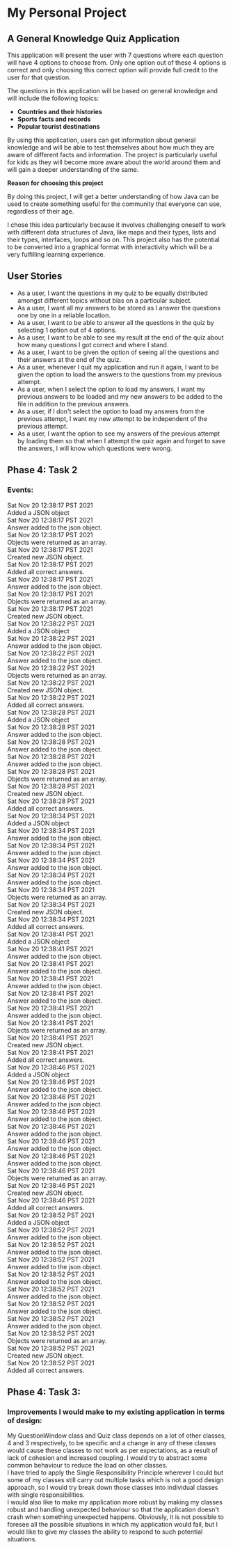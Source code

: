 # My Personal Project

## A General Knowledge Quiz Application  

This application will present the user with 7 questions
where each question will have 4 options to choose from. 
Only one option out of these 4 options is correct and only choosing
this correct option will provide full credit to the user for that
question.  

The questions in this application will be based on general knowledge and will 
include the following topics:

- **Countries and their histories**
- **Sports facts and records**
- **Popular tourist destinations**

By using this application, users can get information about general knowledge and
will be able to test themselves about how much they are aware of different facts
and information. The project is particularly useful for kids as they will become
more aware about the world around them and will gain a deeper understanding of the
same.

**Reason for choosing this project**

By doing this project, I will get a better understanding of how Java can be used
to create something useful for the community that everyone can use, regardless 
of their age.

I chose this idea particularly because it involves challenging oneself to work
with different data structures of Java, like maps and their types, lists and their types, interfaces, loops and so on. This
project also has the potential to be converted into a graphical format with
interactivity which will be a very fulfilling learning experience.

## User Stories

- As a user, I want the questions in my quiz to be equally distributed amongst 
different topics without bias on a particular subject.
- As a user, I want all my answers to be stored as I answer the questions one by one
in a reliable location.
- As a user, I want to be able to answer all the questions in the quiz by 
selecting 1 option out of 4 options.
- As a user, I want to be able to see my result at the end of the quiz about how
many questions I got correct and where I stand.
- As a user, I want to be given the option of seeing all the questions and their 
answers at the end of the quiz.
- As a user, whenever I quit my application and run it again, I want to be given the 
option to load the answers to the questions from my previous attempt.
- As a user, when I select the option to load my answers, I want my previous answers
to be loaded and my new answers to be added to the file in addition to the
previous answers.
- As a user, if I don't select the option to load my answers from the 
previous attempt, I want my new attempt to be independent of the previous
attempt.
- As a user, I want the option to see my answers of the previous attempt
by loading them so that when I attempt the quiz again and forget to save
the answers, I will know which questions were wrong.  

## Phase 4: Task 2  
### Events:
Sat Nov 20 12:38:17 PST 2021    
Added a JSON object     
Sat Nov 20 12:38:17 PST 2021    
Answer added to the json object.    
Sat Nov 20 12:38:17 PST 2021    
Objects were returned as an array.  
Sat Nov 20 12:38:17 PST 2021    
Created new JSON object.    
Sat Nov 20 12:38:17 PST 2021    
Added all correct answers.  
Sat Nov 20 12:38:17 PST 2021    
Answer added to the json object.    
Sat Nov 20 12:38:17 PST 2021    
Objects were returned as an array.  
Sat Nov 20 12:38:17 PST 2021    
Created new JSON object.    
Sat Nov 20 12:38:22 PST 2021        
Added a JSON object     
Sat Nov 20 12:38:22 PST 2021    
Answer added to the json object.    
Sat Nov 20 12:38:22 PST 2021    
Answer added to the json object.    
Sat Nov 20 12:38:22 PST 2021    
Objects were returned as an array.  
Sat Nov 20 12:38:22 PST 2021    
Created new JSON object.    
Sat Nov 20 12:38:22 PST 2021    
Added all correct answers.  
Sat Nov 20 12:38:28 PST 2021    
Added a JSON object     
Sat Nov 20 12:38:28 PST 2021    
Answer added to the json object.    
Sat Nov 20 12:38:28 PST 2021    
Answer added to the json object.    
Sat Nov 20 12:38:28 PST 2021    
Answer added to the json object.    
Sat Nov 20 12:38:28 PST 2021    
Objects were returned as an array.  
Sat Nov 20 12:38:28 PST 2021    
Created new JSON object.    
Sat Nov 20 12:38:28 PST 2021    
Added all correct answers.  
Sat Nov 20 12:38:34 PST 2021    
Added a JSON object     
Sat Nov 20 12:38:34 PST 2021    
Answer added to the json object.    
Sat Nov 20 12:38:34 PST 2021    
Answer added to the json object.    
Sat Nov 20 12:38:34 PST 2021    
Answer added to the json object.    
Sat Nov 20 12:38:34 PST 2021    
Answer added to the json object.    
Sat Nov 20 12:38:34 PST 2021    
Objects were returned as an array.  
Sat Nov 20 12:38:34 PST 2021    
Created new JSON object.    
Sat Nov 20 12:38:34 PST 2021    
Added all correct answers.  
Sat Nov 20 12:38:41 PST 2021    
Added a JSON object     
Sat Nov 20 12:38:41 PST 2021    
Answer added to the json object.    
Sat Nov 20 12:38:41 PST 2021    
Answer added to the json object.    
Sat Nov 20 12:38:41 PST 2021    
Answer added to the json object.    
Sat Nov 20 12:38:41 PST 2021    
Answer added to the json object.    
Sat Nov 20 12:38:41 PST 2021    
Answer added to the json object.    
Sat Nov 20 12:38:41 PST 2021    
Objects were returned as an array.  
Sat Nov 20 12:38:41 PST 2021    
Created new JSON object.    
Sat Nov 20 12:38:41 PST 2021    
Added all correct answers.  
Sat Nov 20 12:38:46 PST 2021    
Added a JSON object     
Sat Nov 20 12:38:46 PST 2021    
Answer added to the json object.    
Sat Nov 20 12:38:46 PST 2021    
Answer added to the json object.    
Sat Nov 20 12:38:46 PST 2021    
Answer added to the json object.    
Sat Nov 20 12:38:46 PST 2021    
Answer added to the json object.    
Sat Nov 20 12:38:46 PST 2021    
Answer added to the json object.    
Sat Nov 20 12:38:46 PST 2021    
Answer added to the json object.    
Sat Nov 20 12:38:46 PST 2021    
Objects were returned as an array.  
Sat Nov 20 12:38:46 PST 2021    
Created new JSON object.    
Sat Nov 20 12:38:46 PST 2021    
Added all correct answers.  
Sat Nov 20 12:38:52 PST 2021    
Added a JSON object     
Sat Nov 20 12:38:52 PST 2021    
Answer added to the json object.    
Sat Nov 20 12:38:52 PST 2021    
Answer added to the json object.    
Sat Nov 20 12:38:52 PST 2021    
Answer added to the json object.    
Sat Nov 20 12:38:52 PST 2021    
Answer added to the json object.    
Sat Nov 20 12:38:52 PST 2021    
Answer added to the json object.    
Sat Nov 20 12:38:52 PST 2021    
Answer added to the json object.    
Sat Nov 20 12:38:52 PST 2021    
Answer added to the json object.    
Sat Nov 20 12:38:52 PST 2021    
Objects were returned as an array.  
Sat Nov 20 12:38:52 PST 2021    
Created new JSON object.    
Sat Nov 20 12:38:52 PST 2021    
Added all correct answers.  
## Phase 4: Task 3:  
### Improvements I would make to my existing application in terms of design:  
My QuestionWindow class and Quiz class depends on a lot of other classes, 4 and 
3 respectively, to be specific and a change in any of these
classes would cause these classes to not work as per expectations, as a result of lack of 
cohesion and increased coupling. I would try to abstract some common behaviour to 
reduce the load on other classes.  
I have tried to apply the Single Responsibility Principle wherever I could but some
of my classes still carry out multiple tasks which is not a good design approach, so
I would try break down those classes into individual classes with single 
responsibilities.  
I would also like to make my application more robust by making my classes robust
and handling unexpected behaviour so that the application doesn't crash when 
something unexpected happens. Obviously, it is not possible to foresee all the
possible situations in which my application would fail, but I would like to give my classes
the ability to respond to such potential situations.
